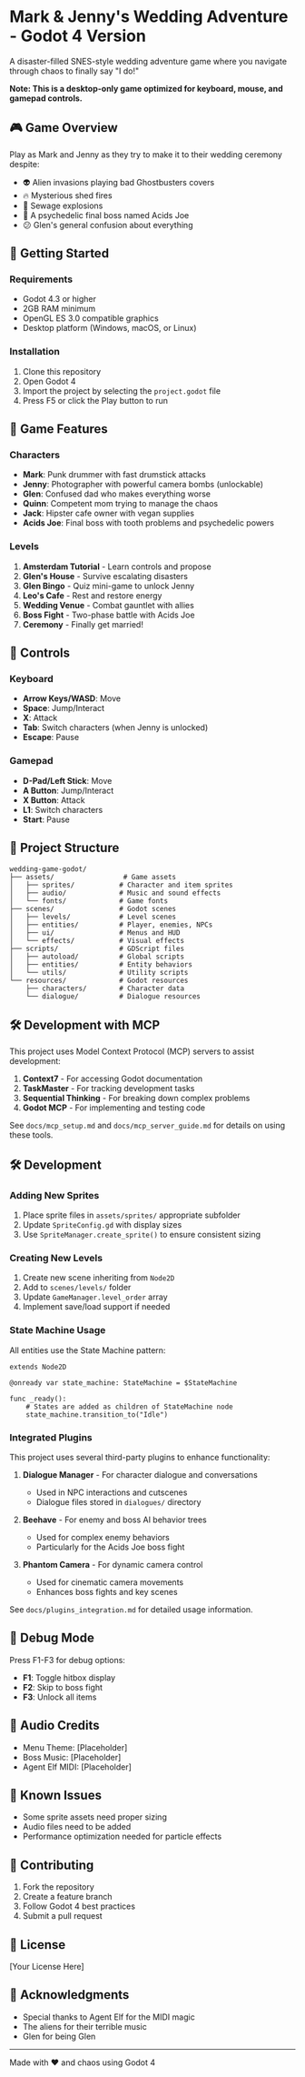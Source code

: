 # Mark & Jenny's Wedding Adventure - Godot 4 Version

A disaster-filled SNES-style wedding adventure game where you navigate through chaos to finally say "I do!"

**Note: This is a desktop-only game optimized for keyboard, mouse, and gamepad controls.**

## 🎮 Game Overview

Play as Mark and Jenny as they try to make it to their wedding ceremony despite:
- 👽 Alien invasions playing bad Ghostbusters covers
- 🔥 Mysterious shed fires
- 💩 Sewage explosions
- 🤪 A psychedelic final boss named Acids Joe
- 😕 Glen's general confusion about everything

## 🚀 Getting Started

### Requirements
- Godot 4.3 or higher
- 2GB RAM minimum
- OpenGL ES 3.0 compatible graphics
- Desktop platform (Windows, macOS, or Linux)

### Installation
1. Clone this repository
2. Open Godot 4
3. Import the project by selecting the `project.godot` file
4. Press F5 or click the Play button to run

## 🎯 Game Features

### Characters
- **Mark**: Punk drummer with fast drumstick attacks
- **Jenny**: Photographer with powerful camera bombs (unlockable)
- **Glen**: Confused dad who makes everything worse
- **Quinn**: Competent mom trying to manage the chaos
- **Jack**: Hipster cafe owner with vegan supplies
- **Acids Joe**: Final boss with tooth problems and psychedelic powers

### Levels
1. **Amsterdam Tutorial** - Learn controls and propose
2. **Glen's House** - Survive escalating disasters
3. **Glen Bingo** - Quiz mini-game to unlock Jenny
4. **Leo's Cafe** - Rest and restore energy
5. **Wedding Venue** - Combat gauntlet with allies
6. **Boss Fight** - Two-phase battle with Acids Joe
7. **Ceremony** - Finally get married!

## 🎨 Controls

### Keyboard
- **Arrow Keys/WASD**: Move
- **Space**: Jump/Interact
- **X**: Attack
- **Tab**: Switch characters (when Jenny is unlocked)
- **Escape**: Pause

### Gamepad
- **D-Pad/Left Stick**: Move
- **A Button**: Jump/Interact
- **X Button**: Attack
- **L1**: Switch characters
- **Start**: Pause

## 📁 Project Structure

```
wedding-game-godot/
├── assets/                 # Game assets
│   ├── sprites/           # Character and item sprites
│   ├── audio/             # Music and sound effects
│   └── fonts/             # Game fonts
├── scenes/                # Godot scenes
│   ├── levels/            # Level scenes
│   ├── entities/          # Player, enemies, NPCs
│   ├── ui/                # Menus and HUD
│   └── effects/           # Visual effects
├── scripts/               # GDScript files
│   ├── autoload/          # Global scripts
│   ├── entities/          # Entity behaviors
│   └── utils/             # Utility scripts
└── resources/             # Godot resources
    ├── characters/        # Character data
    └── dialogue/          # Dialogue resources
```

## 🛠️ Development with MCP

This project uses Model Context Protocol (MCP) servers to assist development:

1. **Context7** - For accessing Godot documentation
2. **TaskMaster** - For tracking development tasks
3. **Sequential Thinking** - For breaking down complex problems
4. **Godot MCP** - For implementing and testing code

See `docs/mcp_setup.md` and `docs/mcp_server_guide.md` for details on using these tools.

## 🛠️ Development

### Adding New Sprites
1. Place sprite files in `assets/sprites/` appropriate subfolder
2. Update `SpriteConfig.gd` with display sizes
3. Use `SpriteManager.create_sprite()` to ensure consistent sizing

### Creating New Levels
1. Create new scene inheriting from `Node2D`
2. Add to `scenes/levels/` folder
3. Update `GameManager.level_order` array
4. Implement save/load support if needed

### State Machine Usage
All entities use the State Machine pattern:
```gdscript
extends Node2D

@onready var state_machine: StateMachine = $StateMachine

func _ready():
    # States are added as children of StateMachine node
    state_machine.transition_to("Idle")
```

### Integrated Plugins
This project uses several third-party plugins to enhance functionality:

1. **Dialogue Manager** - For character dialogue and conversations
   - Used in NPC interactions and cutscenes
   - Dialogue files stored in `dialogues/` directory

2. **Beehave** - For enemy and boss AI behavior trees
   - Used for complex enemy behaviors
   - Particularly for the Acids Joe boss fight

3. **Phantom Camera** - For dynamic camera control
   - Used for cinematic camera movements
   - Enhances boss fights and key scenes

See `docs/plugins_integration.md` for detailed usage information.

## 🐛 Debug Mode

Press F1-F3 for debug options:
- **F1**: Toggle hitbox display
- **F2**: Skip to boss fight
- **F3**: Unlock all items

## 🎵 Audio Credits

- Menu Theme: [Placeholder]
- Boss Music: [Placeholder]
- Agent Elf MIDI: [Placeholder]

## 📝 Known Issues

- Some sprite assets need proper sizing
- Audio files need to be added
- Performance optimization needed for particle effects

## 🤝 Contributing

1. Fork the repository
2. Create a feature branch
3. Follow Godot 4 best practices
4. Submit a pull request

## 📜 License

[Your License Here]

## 🙏 Acknowledgments

- Special thanks to Agent Elf for the MIDI magic
- The aliens for their terrible music
- Glen for being Glen

---

Made with ❤️ and chaos using Godot 4